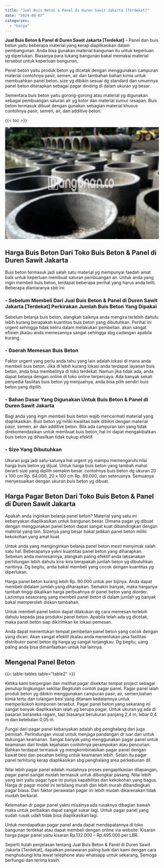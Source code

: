 ```yaml
---
title: "Jual Buis Beton & Panel di Duren Sawit Jakarta [Terdekat]"
date: "2024-09-07"
categories: 
  - "harga"
---
```


**Jual Buis Beton & Panel di Duren Sawit Jakarta \[Terdekat\]** – Panel dan buis beton yaitu beberapa material yang kerap diaplikasikan dalam pembangunan. Anda bisa gunakan material bangunan itu untuk keperluan yg diperlukan. Biasanya para tukang bangunan bakal memakai material tersebut untuk keperluan bangunan.

Penel beton yaitu produk beton yg dicetak dengan menggunakan campuran material contohnya pasir, semen, air dan tambahan bahan kimia untuk membuahkan panel beton. size yg dibikin sesuai dg standard dan umumnya panel beton diterapkan sebagai pagar dinding di dalam ukuran yg besar.

Sementara buis beton yaitu gorong-gorong atau material yg digunakan sebagai pembuangan saluran air yg kotor dan material sumur resapan. Buis beton termasuk dibuat dengan gunakan sebagian material khusus contohnya pasir, semen, air, dan additive beton.

{{< toc >}}

![Jual Buis Beton & Panel di Duren Sawit Jakarta [Terdekat]](/images/jual-panel-buis-beton-murah-27.png)

## Harga Buis Beton Dari Toko Buis Beton & Panel di Duren Sawit Jakarta

Buis beton termasuk jadi salah satu material yg mempunyai faedah amat baik untuk keperluan membuat saluran pembuangan air. Untuk anda yang ingin membeli buis beton, terdapat beberapa perihal yang harus anda teliti. Beberapa diantaranya sbb ini:

### \- Sebelum Membeli Dari Jual Buis Beton & Panel di Duren Sawit Jakarta \[Terdekat\] Perkirakan Jumlah Buis Beton Yang Dipakai

Sebelum belanja buis beton, alangkah baiknya anda mengira terlebih dahulu lebih kurang berapakah kuantitas buis beton yang dibutuhkan. Perihal ini urgent sehingga tidak keliru dalam melakukan pembelian. akan sangat efisien jikalau anda memesannya sangat sehingga sbg cadangan apabila kurang.

### \- Daerah Memesan Buis Beton

Faktor urgent yang perlu anda tahu yang lain adalah lokasi di mana anda membeli buis beton. Jika di lebih kurang lokasi anda terdapat layanan buis beton, anda bisa membelinya di toko terdekat. Namun jika tidak ada, anda dapat belanja dengan online di toko online terpercaya. Ada banyak sekali penyedia fasilitas buis beton yg menjualnya, anda bisa pilih sendiri buis beton yang dipilih.

### \- Bahan Dasar Yang Digunakan Untuk Buis Beton & Panel di Duren Sawit Jakarta

Bagi anda yang ingin membeli buis beton wajib mencermati material yang diaplikasikan. Buis beton yg miliki kwalitas baik dibikin dengan material pasir, semen, air dan additive beton. Bila ada campuran lain yang tidak direkomendasikan untuk membuat buis beton, hal ini dapat mengakibatkan buis beton yg dihasilkan tidak cukup efektif.

### \- Size Yang Dibutuhkan

Ukuran juga jadi satu-satunya hal urgent yg mampu memengaruhi nilai harga buis beton yg dijual. Untuk harga buis beton yang tambah mahal berarti size yang dipilih semakin besar. contohnya buis beton dg ukuran 20 x 100 cm Rp. 64.000, 20 x 100 cm Rp. 89.000, dan seterusnya. Semuanya menyesuaikan dengan ukuran buis beton yg dibuat.

## Harga Pagar Beton Dari Toko Buis Beton & Panel di Duren Sawit Jakarta

Apakah anda inginkan belanja panel beton? Material yang satu ini kebanyakan diaplikasikan untuk bangunan besar. Dimana pagar yg dibuat dengan menggunakan panel beton dapat sangat kuat dibandingkan dengan material yang lain. Sizenya yang besar bakal jadikan panel beton miliki kekokohan yang amat kuat.

Untuk anda yang menginginkan belanja panel beton mesti menyimak salah satu hal. Beberapanya yakni kuantitas panel beton yang diharapkan. Sebelum anda memesannya, alangkah paling efektif anda laksanakan perhitungan lebih dahulu kira-kira berapakah jumlah beton yg dibutuhkan nantinya. Dg begitu, anda bakal membeli yang cocok dengan kuantitas yg diperlukan.

Harga panel beton kurang lebih Rp. 90.000 untuk per bijinya. Anda dapat membeli didalam jumlah yang diharapkan. Semakin banyak, maka harganya tambah tinggi dikalikan harga perbuahnya dr panel beton yang diorder. Lazimnya seseorang yang membeli panel beton di dalam jumlah yg banyak bakal memperoleh diskon tambahan.

Untuk membeli panel beton dapat dilakukan dg cara memesan terlebih dahulu kepada jasa produksi panel beton. Apabila telah ada yg dicetak, maka panel beton siap dikirimkan ke lokasi pemesan.

Anda dapat menentukan tempat pembelian panel beton yang cocok dengan yang dicari. Akan sangat efektif jikalau anda menentukan jasa fasilitas distributor panel beton dg harga yg sangat terjangkau. Dg begitu, uang paling anda bisa dimanfaatkan untuk hal lainnya.

## Mengenal Panel Beton

{{< table-tables table="table2" >}}

Ketika kami berpergian dan melihat pagar disekitar tempat project sebagai penutup lingkungan seklitar Begitulah contoh pagar panel. Pagar panel ialah produk beton yg dibikin menggunakan campuran pasir, air, semen,bahan kimia tertu dan tulangan besi yang ditanam kedalamnya untuk memperkokoh komponen tersebut. Pagar panel beton yang sekarang ini sangat banyak diaplikasikan ialah yg berupa pagar. Untuk ukuran yg ada di pasaran beraneka ragam, tapi biasanya berukuran panjang 2,4 m, lebar 0,4 m dan ketebalan 0,05 m.

Fungsi dari pagar panel kebanyakan adalah sbg penghalang dan juga pemisah. Perlindungan visual untuk menjaga pandangan dr luar dan untuk dukungan keamanan. Sangat banyak yang menggunakan pagar panel untuk keamanan dari tindak kejahatan contohnya perampokan atau pencurian. Bahkan terdapat termasuk yg mengkombinasikan pagar panel dengan kawat besi dan pecahan beling untuk keamanan lebih. Selain itu pagar panel terhitung kerap diaplikasikan sbg penghalang area perkebunan dll.

Nilai lebih pagar panel adalah mudahnya proses pengaplikasian dilapangan, pagar panel sangat mudah termasuk untuk dibongkar pasang. Nilai lebih yang lain yaitu pagar type ini punya kapabilitas dan kekokohan yang bagus. Harga dr pagar model ini terbilang murah dan lebih murah dibandingkan pagar biasa. Dari faktor perawatan pagar ini lebih mudah dikarenakan tidak mudah berkarat.

Kelemahan dr pagar panel yakni misalnya ada rusaknya dibagian bawah maka untuk perbaikan dapat sangat sukar lagi. Untuk pagar panel yang sudah rusak udah tidak bisa diaplikasikan lagi.

Untuk mendapatkan pagar panel anda dapat mendapatannya di toko bangunan terdekat atau dapat membeli dengan online via website. Kisaran harga pagar panel yaitu kisaran Rp.132.000 – Rp.495.000 per LBR.

Seperti itulah penjelasan tentang Jual Buis Beton & Panel di Duren Sawit Jakarta \[Terdekat\], dapatkan penawaran paling baik dari kami dengan cara menghubungi kita lewat telephone atau whatsapp untuk sekarang, Semoga berfungsi dan terima kasih.
